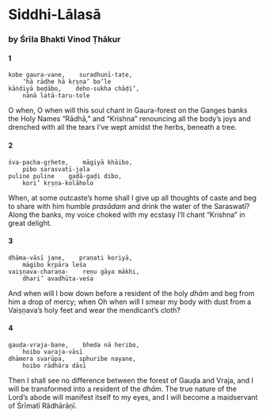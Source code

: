 # Siddhi-Lālasā

### by Śrīla Bhakti Vinod Ṭhākur

#### 1

    kobe gaura-vane,    suradhunī-taṭe,
        ‘hā rādhe hā kṛṣṇa’ bo’le
    kāṅdiyā beḍābo,    deho-sukha chāḍi’,
        nānā latā-taru-tole

O when, O when will this soul chant in Gaura-forest on the Ganges banks the Holy Names “Rādhā,” and “Krishna” renouncing all the body’s joys and drenched with all the tears I’ve wept amidst the herbs, beneath a tree.

#### 2

    śva-pacha-gṛhete,    māgiyā khāibo,
        pibo sarasvatī-jala
    puline puline    gaḍā-gaḍi dibo,
        kori’ kṛṣṇa-kolāholo

When, at some outcaste’s home shall I give up all thoughts of caste and beg to share with him humble *prasādam* and drink the water of the Saraswatī? Along the banks, my voice choked with my ecstasy I’ll chant “Krishna” in great delight.

#### 3

    dhāma-vāsī jane,    praṇati koriyā,
        māgibo kṛpāra leśa
    vaiṣṇava-charaṇa-    reṇu gāya mākhi,
        dhari’ avadhūta-veśa

And when will I bow down before a resident of the holy *dhām* and beg from him a drop of mercy; when Oh when will I smear my body with dust from a Vaiṣṇava’s holy feet and wear the mendicant’s cloth?

#### 4

    gauḍa-vraja-bane,    bheda nā heribo,
        hoibo varaja-vāsī
    dhāmera svarūpa,    sphuribe nayane,
        hoibo rādhāra dāsī

Then I shall see no difference between the forest of Gauḍa and Vraja, and I will be transformed into a resident of the *dhām*. The true nature of the Lord’s abode will manifest itself to my eyes, and I will become a maidservant of Śrīmatī Rādhārāṇī.

